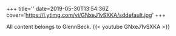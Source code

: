 +++
title=''
date=2019-05-30T13:54:36Z
cover='https://i.ytimg.com/vi/GNxeJ1vSXKA/sddefault.jpg'
+++

All content belongs to GlennBeck.
{{< youtube GNxeJ1vSXKA >}}
